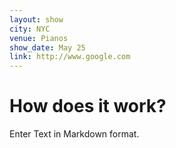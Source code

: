```yaml
---
layout: show
city: NYC
venue: Pianos
show_date: May 25
link: http://www.google.com
---
```


# How does it work?

Enter Text in Markdown format.